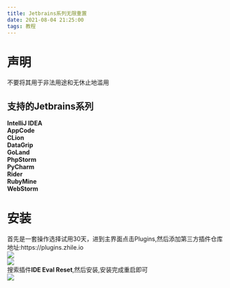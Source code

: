 ```yaml
---
title: Jetbrains系列无限重置
date: 2021-08-04 21:25:00
tags: 教程
---
```

<h1>声明</h1>
<p>不要将其用于非法用途和无休止地滥用</p>
<h2>支持的Jetbrains系列</h2>
<p><b>IntelliJ IDEA<br />
AppCode<br />
CLion<br />
DataGrip<br />
GoLand<br />
PhpStorm<br />
PyCharm<br />
Rider<br />
RubyMine<br />
WebStorm</b></p>
<h1>安装</h1>
<p>首先是一套操作选择试用30天，进到主界面点击Plugins,然后添加第三方插件仓库<br />
地址:https://plugins.zhile.io<br />
<img src="https://i.huahuo-cn.tk/Jetbrains-A.png"/><br />
<img src="https://i.huahuo-cn.tk/Jetbrains-B.png"/><br />
搜索插件<b>IDE Eval Reset</b>,然后安装,安装完成重启即可<br />
<img src="https://i.huahuo-cn.tk/Jetbrains-C.png"/></p>
